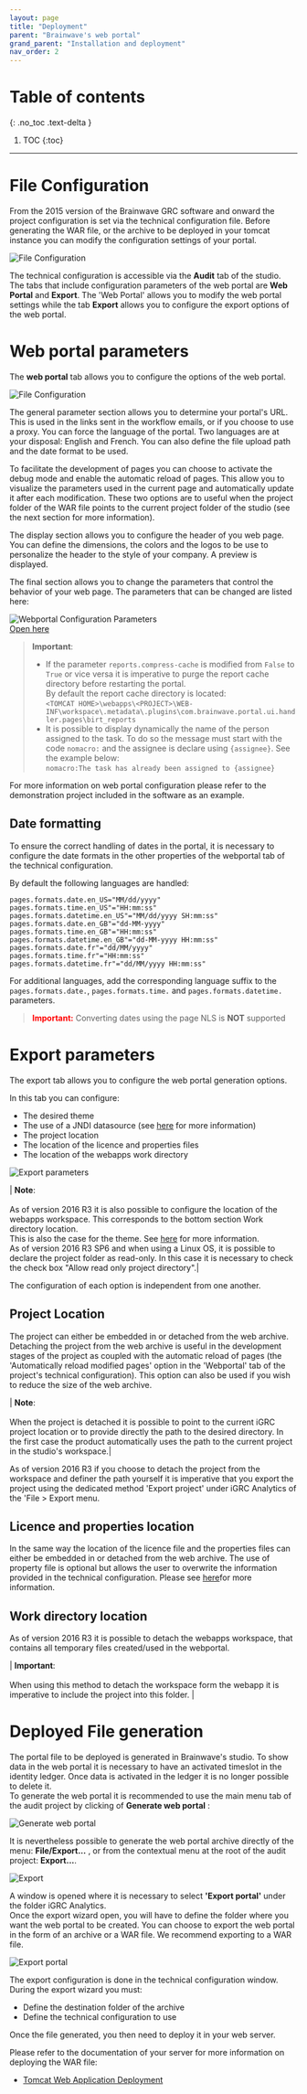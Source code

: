 ```yaml
---
layout: page
title: "Deployment"
parent: "Brainwave's web portal"
grand_parent: "Installation and deployment"
nav_order: 2
---
```


# Table of contents
{: .no_toc .text-delta }

1. TOC
{:toc}
---

# File Configuration

From the 2015 version of the Brainwave GRC software and onward the project configuration is set via the technical configuration file. Before generating the WAR file, or the archive to be deployed in your tomcat instance you can modify the configuration settings of your portal.    

![File Configuration](../images/webportal-techConfig.png "File Configuration")   

The technical configuration is accessible via the **Audit** tab of the studio. The tabs that include configuration parameters of the web portal are **Web Portal** and **Export**. The 'Web Portal' allows you to modify the web portal settings while the tab **Export** allows you to configure the export options of the web portal.  

# Web portal parameters  

The **web portal** tab allows you to configure the options of the web portal.   

![File Configuration](../images/webportal-webportalTab.png "File Configuration")   

The general parameter section allows you to determine your portal's URL. This is used in the links sent in the workflow emails, or if you choose to use a proxy. You can force the language of the portal. Two languages are at your disposal: English and French. You can also define the file upload path and the date format to be used.   

To facilitate the development of pages you can choose to activate the debug mode and enable the automatic reload of pages. This allow you to visualize the parameters used in the current page and automatically update it after each modification. These two options are to useful when the project folder of the WAR file points to the current project folder of the studio (see the next section for more information).   

The display section allows you to configure the header of you web page. You can define the dimensions, the colors and the logos to be use to personalize the header to the style of your company. A preview is displayed.   

The final section allows you to change the parameters that control the behavior of your web page. The parameters that can be changed are listed here:   

![Webportal Configuration Parameters](../images/webportal_configuration_parameters.png "Webportal Configuration Parameters")   
[Open here](https://docs.google.com/spreadsheets/d/19fytvmtX3PWUi8zTsRhliyef3bSICxFjUIecRhFj07U/edit#gid=0)

> **Important**: 
> * If the parameter `reports.compress-cache` is modified from `False` to `True` or vice versa it is imperative to purge the report cache directory before restarting the portal.  
> By default the report cache directory is located:  
> `<TOMCAT HOME>\webapps\<PROJECT>\WEB-INF\workspace\.metadata\.plugins\com.brainwave.portal.ui.handler.pages\birt_reports`  
> * It is possible to display dynamically the name of the person assigned to the task. To do so the message must start with the code `nomacro:` and the assignee is declare using `{assignee}`. See the example below:  
> `nomacro:The task has already been assigned to {assignee}`

For more information on web portal configuration please refer to the demonstration project included in the software as an example.

## Date formatting

To ensure the correct handling of dates in the portal, it is necessary to configure the date formats in the other properties of the webportal tab of the technical configuration.  

By default the following languages are handled:  

```
pages.formats.date.en_US="MM/dd/yyyy"
pages.formats.time.en_US"="HH:mm:ss"
pages.formats.datetime.en_US"="MM/dd/yyyy SH:mm:ss"
pages.formats.date.en_GB"="dd-MM-yyyy"
pages.formats.time.en_GB"="HH:mm:ss"
pages.formats.datetime.en_GB"="dd-MM-yyyy HH:mm:ss"
pages.formats.date.fr"="dd/MM/yyyy"
pages.formats.time.fr"="HH:mm:ss"
pages.formats.datetime.fr"="dd/MM/yyyy HH:mm:ss"
```

For additional languages, add the corresponding language suffix to the `pages.formats.date.`, `pages.formats.time.` and `pages.formats.datetime.` parameters.  

> <span style="color:red">**Important:**</span> Converting dates using the page NLS is **NOT** supported

# Export parameters  

The export tab allows you to configure the web portal generation options.    

In this tab you can configure:   

- The desired theme
- The use of a JNDI datasource (see [here](igrc-platform/installation-and-deployment/brainwaves-web-portal/parametrization.md) for more information)
- The project location
- The location of the licence and properties files
- The location of the webapps work directory

![Export parameters  ](../images/TechConfig-ExportTab.png "Export parameters  ")   

| **Note**: <br><br> As of version 2016 R3 it is also possible to configure the location of the webapps workspace. This corresponds to the bottom section Work directory location.  <br> This is also the case for the theme. See [here](how-to/web-portal/select-webportal-theme.md) for more information. <br> As of version 2016 R3 SP6 and when using a Linux OS, it is possible to declare the project folder as read-only. In this case it is necessary to check the check box "Allow read only project directory".|   

The configuration of each option is independent from one another.  

## Project Location

The project can either be embedded in or detached from the web archive.     
Detaching the project from the web archive is useful in the development stages of the project as coupled with the automatic reload of pages (the 'Automatically reload modified pages' option in the 'Webportal' tab of the project's technical configuration). This option can also be used if you wish to reduce the size of the web archive.  

| **Note**: <br><br> When the project is detached it is possible to point to the current iGRC project location or to provide directly the path to the desired directory. In the first case the product automatically uses the path to the current project in the studio's workspace.|

As of version 2016 R3 if you choose to detach the project from the workspace and definer the path yourself it is imperative that you export the project using the dedicated method 'Export project' under iGRC Analytics of the 'File \> Export menu.

## Licence and properties location

In the same way the location of the licence file and the properties files can either be embedded in or detached from the web archive. The use of property file is optional but allows the user to overwrite the information provided in the technical configuration. Please see [here](igrc-platform/getting-started/product-description/using-the-editors/configuration-editor/configuration-editor.md)for more information.  

## Work directory location

As of version 2016 R3 it is possible to detach the webapps workspace, that contains all temporary files created/used in the webportal.  

| **Important**: <br><br> When using this method to detach the workspace form the webapp it is imperative to include the project into this folder.  |

# Deployed File generation  

The portal file to be deployed is generated in Brainwave's studio. To show data in the web portal it is necessary to have an activated timeslot in the identity ledger. Once data is activated in the ledger it is no longer possible to delete it.  
To generate the web portal it is recommended to use the main menu tab of the audit project by clicking of **Generate web portal** :   

![Generate web portal](../images/webportal-generateTab.png "Generate web portal")    

It is nevertheless possible to generate the web portal archive directly of the menu: **File/Export...** , or from the contextual menu at the root of the audit project: **Export...**.   

![Export](../images/webportal-exportMenu.png "Export")    

A window is opened where it is necessary to select **'Export portal'** under the folder iGRC Analytics.  
Once the export wizard open, you will have to define the folder where you want the web portal to be created. You can choose to export the web portal in the form of an archive or a WAR file. We recommend exporting to a WAR file.  

![Export portal](../images/webportal-exportConfig.png "Export portal")    

The export configuration is done in the technical configuration window. During the export wizard you must:    

- Define the destination folder of the archive
- Define the technical configuration to use   

Once the file generated, you then need to deploy it in your web server.   

Please refer to the documentation of your server for more information on deploying the WAR file:  
* [Tomcat Web Application Deployment](https://tomcat.apache.org/tomcat-8.5-doc/deployer-howto.html)
